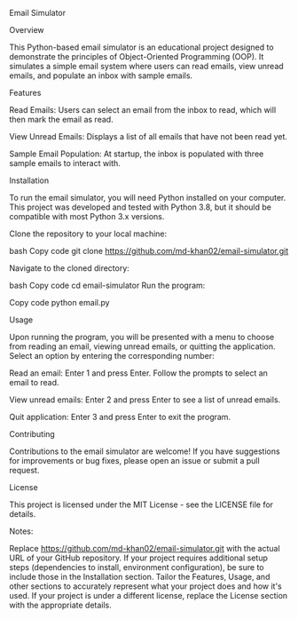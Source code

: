 Email Simulator

Overview

This Python-based email simulator is an educational project designed to demonstrate the principles of Object-Oriented Programming (OOP). It simulates a simple email system where users can read emails, view unread emails, and populate an inbox with sample emails.

Features

Read Emails: Users can select an email from the inbox to read, which will then mark the email as read.

View Unread Emails: Displays a list of all emails that have not been read yet.

Sample Email Population: At startup, the inbox is populated with three sample emails to interact with.

Installation

To run the email simulator, you will need Python installed on your computer. This project was developed and tested with Python 3.8, but it should be compatible with most Python 3.x versions.

Clone the repository to your local machine:

bash
Copy code
git clone https://github.com/md-khan02/email-simulator.git

Navigate to the cloned directory:

bash
Copy code
cd email-simulator
Run the program:

Copy code
python email.py

Usage

Upon running the program, you will be presented with a menu to choose from reading an email, viewing unread emails, or quitting the application. Select an option by entering the corresponding number:

Read an email: Enter 1 and press Enter. Follow the prompts to select an email to read.

View unread emails: Enter 2 and press Enter to see a list of unread emails.

Quit application: Enter 3 and press Enter to exit the program.

Contributing

Contributions to the email simulator are welcome! If you have suggestions for improvements or bug fixes, please open an issue or submit a pull request.

License

This project is licensed under the MIT License - see the LICENSE file for details.

Notes:

Replace https://github.com/md-khan02/email-simulator.git with the actual URL of your GitHub repository.
If your project requires additional setup steps (dependencies to install, environment configuration), be sure to include those in the Installation section.
Tailor the Features, Usage, and other sections to accurately represent what your project does and how it's used.
If your project is under a different license, replace the License section with the appropriate details.
